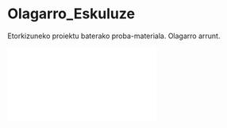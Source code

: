# Olagarro_Eskuluze
Etorkizuneko proiektu baterako proba-materiala. Olagarro arrunt. 

![imagen](logo_1_20230706.pdf)



